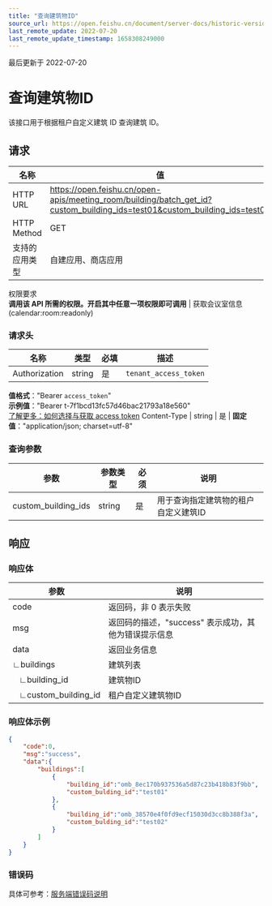 ```yaml
---
title: "查询建筑物ID"
source_url: https://open.feishu.cn/document/server-docs/historic-version/meeting_room-v1/api-reference/obtain-building-id
last_remote_update: 2022-07-20
last_remote_update_timestamp: 1658308249000
---
```

最后更新于 2022-07-20

# 查询建筑物ID

该接口用于根据租户自定义建筑 ID 查询建筑 ID。
## 请求
名称 | 值
---|---
HTTP URL | https://open.feishu.cn/open-apis/meeting_room/building/batch_get_id?custom_building_ids=test01&custom_building_ids=test02
HTTP Method | GET
支持的应用类型 | 自建应用、商店应用
权限要求  
 **调用该 API 所需的权限。开启其中任意一项权限即可调用** | 获取会议室信息(calendar:room:readonly)

### 请求头

名称 | 类型 | 必填 | 描述
--- | --- | --- | ---
Authorization | string | 是 | `tenant_access_token`  
**值格式**："Bearer `access_token`"  
**示例值**："Bearer t-7f1bcd13fc57d46bac21793a18e560"  
 [了解更多：如何选择与获取 access token](https://open.feishu.cn/document/uAjLw4CM/ugTN1YjL4UTN24CO1UjN/trouble-shooting/how-to-choose-which-type-of-token-to-use)
Content-Type | string | 是 | **固定值**："application/json; charset=utf-8"

### 查询参数

| **参数**     | **参数类型** | **必须** | **说明**                                                     |
| ------------ | ------------ | -------- | ------------------------------------------------------------ |
| custom_building_ids | string       | 是       | 用于查询指定建筑物的租户自定义建筑ID |

## 响应

### 响应体

| **参数**     | **说明**                                             |
| ------------ | ---------------------------------------------------- |
| code         | 返回码，非 0 表示失败                                |
| msg          | 返回码的描述，"success" 表示成功，其他为错误提示信息 |
| data         | 返回业务信息                                         |
| ∟buildings   | 建筑列表                                             |
| &nbsp;&nbsp;&nbsp;∟building_id | 建筑物ID                                            |
| &nbsp;&nbsp;&nbsp;∟custom_building_id | 租户自定义建筑物ID              |

### 响应体示例

```json
{
    "code":0,
    "msg":"success",
    "data":{
        "buildings":[
            {
                "building_id":"omb_8ec170b937536a5d87c23b418b83f9bb",
                "custom_bulding_id":"test01"
            },
            {
                "building_id":"omb_38570e4f0fd9ecf15030d3cc8b388f3a",
                "custom_bulding_id":"test02"
            }
        ]
    }
}
```

### 错误码

具体可参考：[服务端错误码说明](https://open.feishu.cn/document/ukTMukTMukTM/ugjM14COyUjL4ITN)
